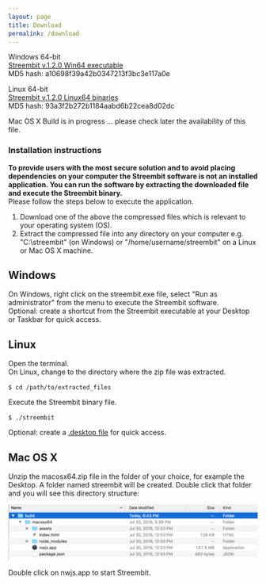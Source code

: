 ```yaml
---
layout: page
title: Download
permalink: /download
---
```


Windows 64-bit        
[Streembit v.1.2.0 Win64 executable](http://streembit.github.io/downloads/streembit_win64.zip)      
MD5 hash: a10698f39a42b0347213f3bc3e117a0e  

Linux 64-bit        
[Streembit v.1.2.0 Linux64 binaries](http://streembit.github.io/downloads/streembit_linux64.zip)      
MD5 hash: 93a3f2b272b1184aabd6b22cea8d02dc  

Mac OS X
Build is in progress ... please check later the availability of this file.


### Installation instructions
**To provide users with the most secure solution and to avoid placing dependencies on your computer the Streembit software is not an installed application. You can run the software by extracting the downloaded file and execute the Streembit binary.**   
Please follow the steps below to execute the application.

1. Download one of the above the compressed files which is relevant to your operating system (OS).
2. Extract the compressed file into any directory on your computer e.g. "C:\streembit" (on Windows) or "/home/username/streembit" on a Linux or Mac OS X machine.

Windows
-------
On Windows, right click on the streembit.exe file, select "Run as administrator" from the menu to execute the Streembit software.   
Optional: create a shortcut from the Streembit executable at your Desktop or Taskbar for quick access.


Linux
-----
Open the terminal.    
On Linux, change to the directory where the zip file was extracted.   

```
$ cd /path/to/extracted_files
```     

Execute the Streembit binary file.  

```
$ ./streembit
```   

Optional: create a [.desktop file](https://wiki.archlinux.org/index.php/Desktop_entries) for quick access.

Mac OS X
--------
Unzip the macosx64.zip file in the folder of your choice, for example the Desktop. A folder named streembit will be created. Double click that folder and you will see this directory structure:

![Streembit app](img/streembit.png)

Double click on nwjs.app to start Streembit.

